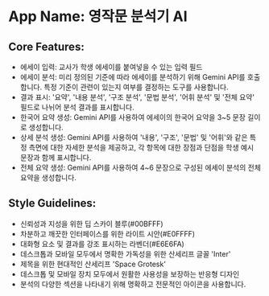 # **App Name**: 영작문 분석기 AI

## Core Features:

- 에세이 입력: 교사가 학생 에세이를 붙여넣을 수 있는 입력 필드
- 에세이 분석: 미리 정의된 기준에 따라 에세이를 분석하기 위해 Gemini API를 호출합니다. 특정 기준이 관련이 있는지 여부를 결정하는 도구를 사용합니다.
- 결과 표시: '요약', '내용 분석', '구조 분석', '문법 분석', '어휘 분석' 및 '전체 요약' 필드로 나뉘어 분석 결과를 표시합니다.
- 한국어 요약 생성: Gemini API를 사용하여 에세이의 한국어 요약을 3~5 문장 길이로 생성합니다.
- 상세 분석 생성: Gemini API를 사용하여 '내용', '구조', '문법' 및 '어휘'와 같은 특정 측면에 대한 자세한 분석을 제공하고, 각 항목에 대한 장점과 단점을 학생 예시 문장과 함께 표시합니다.
- 전체 요약 생성: Gemini API를 사용하여 4~6 문장으로 구성된 에세이 분석의 전체 요약을 생성합니다.

## Style Guidelines:

- 신뢰성과 지성을 위한 딥 스카이 블루(#00BFFF)
- 차분하고 깨끗한 인터페이스를 위한 라이트 시안(#E0FFFF)
- 대화형 요소 및 결과를 강조 표시하는 라벤더(#E6E6FA)
- 데스크톱과 모바일 모두에서 명확한 가독성을 위한 산세리프 글꼴 'Inter'
- 제목을 위한 현대적인 산세리프 'Space Grotesk'
- 데스크톱 및 모바일 장치 모두에서 원활한 사용성을 보장하는 반응형 디자인
- 분석의 다양한 섹션을 나타내기 위해 명확하고 전문적인 아이콘을 사용합니다.